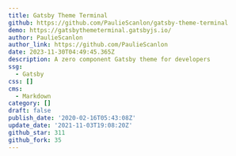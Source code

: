 ```yaml
---
title: Gatsby Theme Terminal
github: https://github.com/PaulieScanlon/gatsby-theme-terminal
demo: https://gatsbythemeterminal.gatsbyjs.io/
author: PaulieScanlon
author_link: https://github.com/PaulieScanlon
date: 2023-11-30T04:49:45.365Z
description: A zero component Gatsby theme for developers
ssg:
  - Gatsby
css: []
cms:
  - Markdown
category: []
draft: false
publish_date: '2020-02-16T05:43:08Z'
update_date: '2021-11-03T19:08:20Z'
github_star: 311
github_fork: 35
---
```

